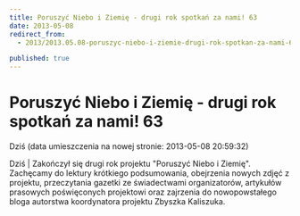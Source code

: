 ```yaml
---
title: Poruszyć Niebo i Ziemię - drugi rok spotkań za nami! 63
date: 2013-05-08
redirect_from: 
  - 2013/2013.05.08-poruszyc-niebo-i-ziemie-drugi-rok-spotkan-za-nami-63

published: true
---
```




# Poruszyć Niebo i Ziemię - drugi rok spotkań za nami! 63

<time>Dziś (data umieszczenia na nowej stronie: 2013-05-08 20:59:32)</time>

Dziś | Zakończył się drugi rok projektu "Poruszyć Niebo i Ziemię". Zachęcamy do lektury krótkiego podsumowania, obejrzenia nowych zdjęć z projektu, przeczytania gazetki ze świadectwami organizatorów, artykułów prasowych poświęconych projektowi oraz zajrzenia do nowopowstałego bloga autorstwa koordynatora projektu Zbyszka Kaliszuka.

<!--{{json:{"created_date":"2013-05-08 20:59:32","publish_down":"0000-00-00 00:00:00","id":"946"}}}-->